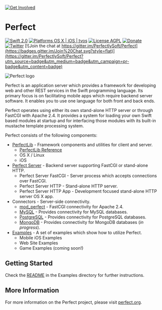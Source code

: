 [![Get Involved](https://www.perfect.org/images/github-banner.jpg)](https://perfect.org/get-involved.html)

# Perfect 
[![Swift 2.0](https://img.shields.io/badge/Swift-2.0-orange.svg?style=flat)](https://developer.apple.com/swift/)
[![Platforms OS X | iOS | tvos](https://img.shields.io/badge/Platforms-OS%20X%20%7C%20iOS-lightgray.svg?style=flat)](https://developer.apple.com/swift/)
[![License AGPL](https://img.shields.io/badge/License-AGPL-blue.svg?style=flat)](http://www.perfect.org/AGPL_3_0_With_Perfect_Additional_Terms.txt)
[![Donate](https://img.shields.io/badge/donate-paypal-blue.svg?style=flat)](https://paypal.me/perfectlysoft)
[![Twitter](https://img.shields.io/badge/twitter-@perfectlysoft-blue.svg?style=flat)](http://twitter.com/PerfectlySoft)
[![Join the chat at https://gitter.im/PerfectlySoft/Perfect](https://badges.gitter.im/Join%20Chat.svg?style=flat)](https://gitter.im/PerfectlySoft/Perfect?utm_source=badge&utm_medium=badge&utm_campaign=pr-badge&utm_content=badge)

![Perfect logo](https://www.perfect.org/images/icon_128x128.png)



Perfect is an application server which provides a framework for developing web and other REST services in the Swift programming language. Its primary focus is on facilitating mobile apps which require backend server software. It enables you to use one language for both front and back ends.

Perfect operates using either its own stand-alone HTTP server or through FastCGI with Apache 2.4. It provides a system for loading your own Swift based modules at startup and for interfacing those modules with its built-in mustache template processing system.


Perfect consists of the following components:

* [PerfectLib](PerfectLib/#perfectlib) - Framework components and utilities for client and server.
	* [PerfectLib Reference](http://www.perfect.org/docs/)
	* OS X / Linux
	* iOS
* [Perfect Server](PerfectServer/#perfectserver) - Backend server supporting FastCGI or stand-alone HTTP.
	* Perfect Server FastCGI - Server process which accepts connections over FastCGI.
	* Perfect Server HTTP - Stand-alone HTTP server.
	* Perfect Server HTTP App - Development focused stand-alone HTTP server OS X app.
* Connectors - Server-side connectivity.
	* [mod_perfect](Connectors/mod_perfect/#mod_perfect) - FastCGI connectivity for Apache 2.4.
	* [MySQL](Connectors/MySQL/#mysql) - Provides connectivity for MySQL databases.
	* [PostgreSQL](Connectors/PostgreSQL/#postgresql) - Provides connectivity for PostgreSQL databases.
	* [MongoDB](Connectors/MongoDB/#mongodb) - Provides connectivity for MongoDB databases (*in progress*).
* [Examples](Examples/#examples) - A set of examples which show how to utilize Perfect.
	* Mobile iOS Examples
	* Web Site Examples
	* Game Examples (coming soon!)

## Getting Started
Check the [README](Examples/#examples) in the Examples directory for further instructions.

## More Information
For more information on the Perfect project, please visit [perfect.org](http://perfect.org).
